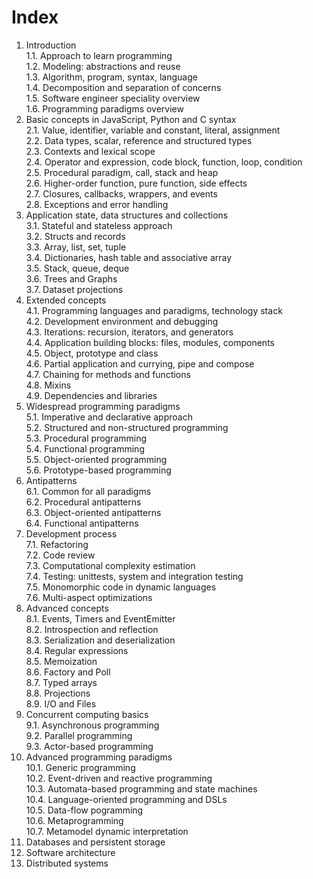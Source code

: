 # Index

1. Introduction  
   1.1. Approach to learn programming  
   1.2. Modeling: abstractions and reuse  
   1.3. Algorithm, program, syntax, language  
   1.4. Decomposition and separation of concerns  
   1.5. Software engineer speciality overview  
   1.6. Programming paradigms overview
2. Basic concepts in JavaScript, Python and C syntax  
   2.1. Value, identifier, variable and constant, literal, assignment  
   2.2. Data types, scalar, reference and structured types  
   2.3. Contexts and lexical scope  
   2.4. Operator and expression, code block, function, loop, condition  
   2.5. Procedural paradigm, call, stack and heap  
   2.6. Higher-order function, pure function, side effects  
   2.7. Closures, callbacks, wrappers, and events  
   2.8. Exceptions and error handling
3. Application state, data structures and collections  
   3.1. Stateful and stateless approach  
   3.2. Structs and records  
   3.3. Array, list, set, tuple  
   3.4. Dictionaries, hash table and associative array  
   3.5. Stack, queue, deque  
   3.6. Trees and Graphs  
   3.7. Dataset projections
4. Extended concepts  
   4.1. Programming languages and paradigms, technology stack  
   4.2. Development environment and debugging  
   4.3. Iterations: recursion, iterators, and generators  
   4.4. Application building blocks: files, modules, components  
   4.5. Object, prototype and class  
   4.6. Partial application and currying, pipe and compose  
   4.7. Chaining for methods and functions  
   4.8. Mixins  
   4.9. Dependencies and libraries
5. Widespread programming paradigms  
   5.1. Imperative and declarative approach  
   5.2. Structured and non-structured programming  
   5.3. Procedural programming  
   5.4. Functional programming  
   5.5. Object-oriented programming  
   5.6. Prototype-based programming
6. Antipatterns  
   6.1. Common for all paradigms  
   6.2. Procedural antipatterns  
   6.3. Object-oriented antipatterns  
   6.4. Functional antipatterns
7. Development process  
   7.1. Refactoring  
   7.2. Code review  
   7.3. Computational complexity estimation  
   7.4. Testing: unittests, system and integration testing  
   7.5. Monomorphic code in dynamic languages  
   7.6. Multi-aspect optimizations
8. Advanced concepts  
   8.1. Events, Timers and EventEmitter  
   8.2. Introspection and reflection  
   8.3. Serialization and deserialization  
   8.4. Regular expressions  
   8.5. Memoization  
   8.6. Factory and Poll  
   8.7. Typed arrays  
   8.8. Projections  
   8.9. I/O and Files
9. Concurrent computing basics  
   9.1. Asynchronous programming  
   9.2. Parallel programming  
   9.3. Actor-based programming
10. Advanced programming paradigms  
    10.1. Generic programming  
    10.2. Event-driven and reactive programming  
    10.3. Automata-based programming and state machines  
    10.4. Language-oriented programming and DSLs  
    10.5. Data-flow pogramming  
    10.6. Metaprogramming  
    10.7. Metamodel dynamic interpretation
11. Databases and persistent storage
12. Software architecture
13. Distributed systems
